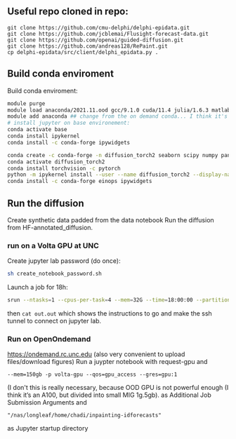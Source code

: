 

## Useful repo cloned in repo:
```
git clone https://github.com/cmu-delphi/delphi-epidata.git
git clone https://github.com/jcblemai/Flusight-forecast-data.git
git clone https://github.com/openai/guided-diffusion.git
git clone https://github.com/andreas128/RePaint.git
cp delphi-epidata/src/client/delphi_epidata.py .
```



## Build conda enviroment
Build conda enviroment:
```bash
module purge
module load anaconda/2021.11.ood gcc/9.1.0 cuda/11.4 julia/1.6.3 matlab/2022a dotnet/3.1.100
module add anaconda ## change from the on demand conda... I think it's necessary to have the right to modify stuff...
# install jupyter on base environement:
conda activate base 
conda install ipykernel
conda install -c conda-forge ipywidgets

conda create -c conda-forge -n diffusion_torch2 seaborn scipy numpy pandas matplotlib ipykernel xarray netcdf4 h5netcdf tqdm
conda activate diffusion_torch2
conda install torchvision -c pytorch
python -m ipykernel install --user --name diffusion_torch2 --display-name "Python (diffusion_torch22)"  # typo, but kept
conda install -c conda-forge einops ipywidgets

```

## Run the diffusion
Create synthetic data padded from the data notebook
Run the diffusion from HF-annotated_diffusion.
### run on a Volta GPU at UNC

Create jupyter lab password (do once):
```bash
sh create_notebook_password.sh
```

Launch a job for 18h:
```bash
srun --ntasks=1 --cpus-per-task=4 --mem=32G --time=18:00:00 --partition=volta-gpu --gres=gpu:1 --qos=gpu_access --output=out.out sh runjupyter.sh &
```
then `cat out.out` which shows the instructions to go and make the ssh tunnel to connect on jupyter lab.

### Run on OpenOndemand
https://ondemand.rc.unc.edu (also very convenient to upload files/download figures)
Run a juypter notebook with request-gpu and
```
--mem=150gb -p volta-gpu --qos=gpu_access --gres=gpu:1
```
(I don't this is really necessary, because OOD GPU is not powerful enough (I think it’s an A100, but divided into small MIG 1g.5gb).
as Additional Job Submission Arguments and
```
"/nas/longleaf/home/chadi/inpainting-idforecasts"
```
as Jupyter startup directory
